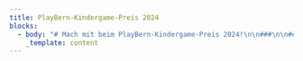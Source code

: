 ```yaml
---
title: PlayBern-Kindergame-Preis 2024
blocks:
  - body: "# Mach mit beim PlayBern-Kindergame-Preis 2024!\n\n###\n\n### Du bist maximal 16 Jahre alt und hast gerade ein Computerspiel entwickelt? Dann reiche es beim PlayBern-KinderGame-Preis 2024 ein!\n\n##### Wenn du die Vorjury von deinem Game überzeugen kannst, wird es beim PlayBern -Festival in Bern ausgestellt. Das Publikum wird dort die Games spielen und Bewertungen abgeben. Die Sieger:innen werden am letzten Festivalstag ausgezeichnet.Teilnahmebedingungen\n\n**Worum geht es beim Wettbewerb?**\n\n«PlayBern – Festival für Games und Kultur» schreibt zusammen mit der\nHasler-Stiftung einen Preis für Games aus, die von Kindern und Jugendlichen eigenständig\nentwickelt worden sind.\n\n**Wer bestimmt die Gewinner:innen?**\n\nEine Vorjury erstellt eine Auswahl aus den eingereichten Games. Diese\nAuswahl wird dann am PlayBern-Festival präsentiert und das Publikum wählt aus\njeder Kategorie sein Lieblingsgame. Diese Games erhalten dann je einen Bargeld-Preis.\n\n**Welche Games können eingereicht werden?**\n\nEs gibt zwei Kategorien: «Digitale Games» und «Interaktive Projekte».\n\n**1. Kategorie: Digitale Games**\n\nBei den digitalen Games ist die Plattform frei wählbar. Du kreierst ein\nGame mit einer Game-Engine (Scratch, Construct oder einem ähnlichen Tool). Das\nGame lädst du auf itch.io hoch, so dass es\nüber die Site gespielt oder heruntergeladen werden kann.\nWichtig: Das Spiel hast du ganz selber erfunden (kein Nachbau einer Vorlage).\n\n**2. Kategorie: Interaktives Projekt**\n\nBei einem interaktiven Projekt geht es um die Verbindung von digital und\nanalog: wir suchen Projekte, die mit einem «Makey Makey»-Controller oder einem Robotik-Tool\nwie «Ozobot» oder Ähnlichem erstellt worden sind. Auch hier ist es wichtig,\ndass du dein Projekt selber erfunden und nicht nach einer Anleitung gebaut\nhast. Dein Projekt sollte nicht allzu aufwendig im Aufbau und an der\nAusstellung spielbar sein.\n\nInformationen zu «Makey Makey» findest du z.B. hier: [https://www.schabi.ch/seite/makey](https://www.schabi.ch/seite/makey)\n\n\_\n\n**Wer kann am Wettbewerb teilnehmen?**\n\nAm Wettbewerb können Kinder und Jugendliche teilnehmen, die in der Schweiz\nwohnen und die selber Games kreieren.\n\nDie Games werden in\nzwei unterschiedlichen Altersgruppenund in den beiden Kategorien «Digitale Games» und «Interaktive Projekte»bewertet:\n\nAltersgruppe 1: \_\_\_\_\_\_\_\_   8 - 12 Jahre\n\nAltersgruppe 2: \_\_\_\_\_\_\_\_13  - 16 Jahre\n\nPro Einzelperson oder\npro Gruppe ist jeweils nur eine Einreichung möglich.\n\n**Wie reiche ich mein\nProjekt ein?**\n\n\\- Rein digitale Projekte lädst du auf itch.io hoch und schickst uns den\nLink.\n\\- Von analog/digitalen Projekten (Makey Makey, Ozobots) usw. erstellt du einen\nkleinen \_Film, lädst ihn bei Youtube\nhoch und schickst uns den Link.\n\n**Was gibt es zu gewinnen?**\n\n##### Preise  1.  Platz  sFr. 300.00\n\n##### Preise  2. Platz  sFr. 200.00\n\n##### Preise  3. Platz  sFr. 100.00\n\nDas Preisgeld wird pro Projekt vergeben und wird nach dem Festival auf ein, von euch angegebenes Konto überwiesen.\n\n###\n\n#### D**ie Preisverleihung findet am Festival-Sonntag, am 10.11.2024 um 16.00 Uhr im Kornhaus in Bern&#xA;statt.**\n\n**Allgemeine Teilnahmebedingungen**\n\n* Du bist zum\n  Zeitpunkt der Einreichung nicht älter als 16 Jahre.\n* Dein Projekt muss auf Windows ausgeführt werden können.\n* Du hast alle\n  Inhalte deiner Arbeit selbst erstellt und das Urheberrecht anderer nicht\n  verletzt bzw. kein fremdes geistiges Eigentum (Musik, Bilder etc.)\n  verwendet.\n* Deine Arbeit\n  enthält keine jugendschutzgefährdenden Inhalte.\n* Deine\n  Einreichung ist nur dann vollständig und für die Teilnahme am Wettbewerb\n  gültig, wenn die Anmeldung vollständig ausgefüllt ist und wir uns deine\n  Arbeit imNetz ansehen bzw. testen können.\n* Wird dein\n  eingereichtes Projekt mit einem Preis ausgezeichnet oder erhält es eine\n  Anerkennung, kann das Material für die Einbettung auf den\n  Projektwebseiten sowie bei YouTube ungelistet veröffentlicht werden.\n\n\\*\\*Anmeldeschluss: \\*\\*Sonntag,\n20 Oktober 2024\n\n\\*\\*Einreichung \\*\\*auf diese Adresse: [kindergamepreis@playbern.ch](mailto:kindergamepreis@playbern.ch)\n\n\_\n\n**\\*\\*Achtung \\*\\***\n\nSowohl bei YouTube als auch bei Itch.io ist das Mindestalter für eine Registrierung 13 Jahre. Für Teilnehmer\\*innen, die\njünger sind als 13 Jahre, müssen die Erziehungsberechtigten das Hochladen\nübernehmen.\n\n**Weiter**\n\nZiel des «PlayBern»-Kinder-Game-Preises ist es, kreative Produkte von\nKindern und Jugendlichen im Rahmen des PlayBern-Festivals einer Öffentlichkeit\nzugänglich zu machen. Die Jury des Wettbewerbs bewertet die eingesendeten\nBeiträge nach verschiedenen inhaltlichen und formalen Aspekten.\n\n\_\n\n**Datenschutz**\n\nPersonenbezogene Daten werden auf der «PlayBern»-Website nur im Rahmen des\nWettbewerbs erhoben und verwendet. In keinem Fall werden die erhobenen Daten\nverkauft\n"
    _template: content
---
```


